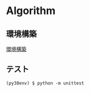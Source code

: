 # Algorithm

## 環境構築

[環境構築](dev_docs/setup.md)

## テスト

```Shell
(py38env) $ python -m unittest
```